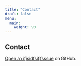 ```yaml
---
title: "Contact"
draft: false
menu:
  main:
    weight: 90
---
```


## Contact

[Open an ifjsidfsifjfsssue](https://github.com/grantwells10/hugo-mock-landing-page-autodeployed/issues/new) on GitHub.
